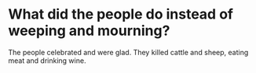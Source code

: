 # What did the people do instead of weeping and mourning?

The people celebrated and were glad. They killed cattle and sheep, eating meat and drinking wine.
